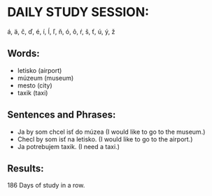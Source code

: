 # DAILY STUDY SESSION: 
á, ä, č, ď, é, í, ĺ, ľ, ň, ó, ô, ŕ, š, ť, ú, ý, ž 


## Words:
* letisko (airport)
* múzeum (museum)
* mesto (city) 
* taxik (taxi)


## Sentences and Phrases:
* Ja by som chcel isť do múzea (I would like to go to the museum.)
* Checl by som isť na letisko. (I would like to go to the airport.)
* Ja potrebujem taxik. (I need a taxi.) 


## Results:
186 Days of study in a row. 
